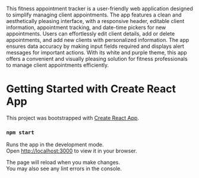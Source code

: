 This fitness appointment tracker is a user-friendly web application designed to simplify managing client appointments. The app features a clean and aesthetically pleasing interface, with a responsive header, editable client information, appointment tracking, and date-time pickers for new appointments. Users can effortlessly edit client details, add or delete appointments, and add new clients with personalized information. The app ensures data accuracy by making input fields required and displays alert messages for important actions. With its white and purple theme, this app offers a convenient and visually pleasing solution for fitness professionals to manage client appointments efficiently.

# Getting Started with Create React App

This project was bootstrapped with [Create React App](https://github.com/facebook/create-react-app).

### `npm start`

Runs the app in the development mode.\
Open [http://localhost:3000](http://localhost:3000) to view it in your browser.

The page will reload when you make changes.\
You may also see any lint errors in the console.


